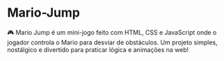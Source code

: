 # Mario-Jump
🎮 Mario Jump é um mini-jogo feito com HTML, CSS e JavaScript onde o jogador controla o Mario para desviar de obstáculos. Um projeto simples, nostálgico e divertido para praticar lógica e animações na web!
